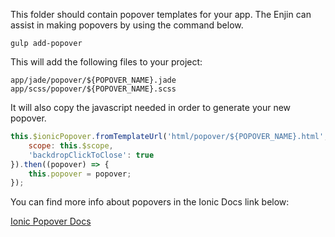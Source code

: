 This folder should contain popover templates for your app.  The Enjin can assist in making popovers by using the command below.

```gulp add-popover```

This will add the following files to your project:
```
app/jade/popover/${POPOVER_NAME}.jade
app/scss/popover/${POPOVER_NAME}.scss
``` 

It will also copy the javascript needed in order to generate your new popover.
```js
this.$ionicPopover.fromTemplateUrl('html/popover/${POPOVER_NAME}.html', {
    scope: this.$scope,
    'backdropClickToClose': true
}).then((popover) => {
    this.popover = popover;
});
```

You can find more info about popovers in the Ionic Docs link below:

<a href="http://ionicframework.com/docs/api/service/$ionicPopover/" target="_blank">Ionic Popover Docs</a>